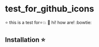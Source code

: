 # test_for_github_icons



:star:     this is a test for:star::boom: :bouquet:
hi! how are! :bowtie:

## Installation :star:
